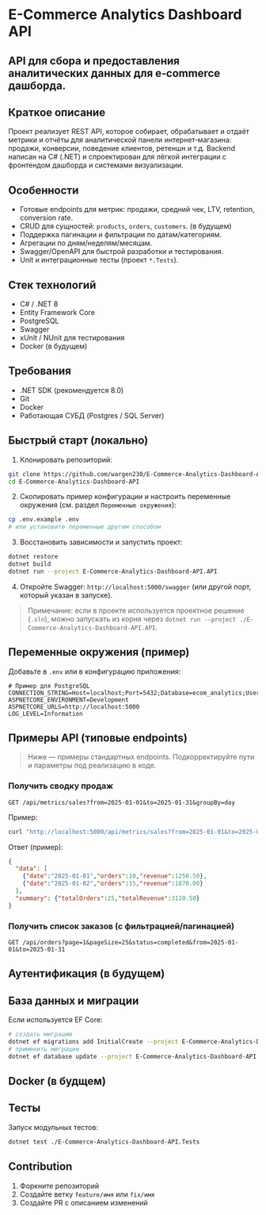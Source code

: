 # E-Commerce Analytics Dashboard API

API для сбора и предоставления аналитических данных для e‑commerce дашборда.
---

## Краткое описание

Проект реализует REST API, которое собирает, обрабатывает и отдаёт метрики и отчёты для аналитической панели интернет‑магазина: продажи, конверсии, поведение клиентов, ретеншн и т.д. Backend написан на C# (.NET) и спроектирован для лёгкой интеграции с фронтендом дашборда и системами визуализации.

## Особенности

* Готовые endpoints для метрик: продажи, средний чек, LTV, retention, conversion rate.
* CRUD для сущностей: `products`, `orders`, `customers`. (в будущем)
* Поддержка пагинации и фильтрации по датам/категориям.
* Агрегации по дням/неделям/месяцам.
* Swagger/OpenAPI для быстрой разработки и тестирования.
* Unit и интеграционные тесты (проект `*.Tests`).

## Стек технологий

* C# / .NET 8
* Entity Framework Core
* PostgreSQL
* Swagger
* xUnit / NUnit для тестирования
* Docker (в будущем)

## Требования

* .NET SDK (рекомендуется 8.0)
* Git
* Docker
* Работающая СУБД (Postgres / SQL Server)

## Быстрый старт (локально)

1. Клонировать репозиторий:

```bash
git clone https://github.com/wargen230/E-Commerce-Analytics-Dashboard-API.git
cd E-Commerce-Analytics-Dashboard-API
```

2. Скопировать пример конфигурации и настроить переменные окружения (см. раздел `Переменные окружения`):

```bash
cp .env.example .env
# или установите переменные другим способом
```

3. Восстановить зависимости и запустить проект:

```bash
dotnet restore
dotnet build
dotnet run --project E-Commerce-Analytics-Dashboard-API.API
```

4. Откройте Swagger: `http://localhost:5000/swagger` (или другой порт, который указан в запуске).

> Примечание: если в проекте используется проектное решение (`.sln`), можно запускать из корня через `dotnet run --project ./E-Commerce-Analytics-Dashboard-API.API`.

## Переменные окружения (пример)

Добавьте в `.env` или в конфигурацию приложения:

```env
# Пример для PostgreSQL
CONNECTION_STRING=Host=localhost;Port=5432;Database=ecom_analytics;Username=postgres;Password=pass
ASPNETCORE_ENVIRONMENT=Development
ASPNETCORE_URLS=http://localhost:5000
LOG_LEVEL=Information
```

## Примеры API (типовые endpoints)

> Ниже — примеры стандартных endpoints. Подкорректируйте пути и параметры под реализацию в коде.

### Получить сводку продаж

`GET /api/metrics/sales?from=2025-01-01&to=2025-01-31&groupBy=day`

Пример:

```bash
curl "http://localhost:5000/api/metrics/sales?from=2025-01-01&to=2025-01-31&groupBy=day"
```

Ответ (пример):

```json
{
  "data": [
    {"date":"2025-01-01","orders":10,"revenue":1250.50},
    {"date":"2025-01-02","orders":15,"revenue":1870.00}
  ],
  "summary": {"totalOrders":25,"totalRevenue":3120.50}
}
```

### Получить список заказов (с фильтрацией/пагинацией)

`GET /api/orders?page=1&pageSize=25&status=completed&from=2025-01-01&to=2025-01-31`

## Аутентификация (в будущем)

## База данных и миграции

Если используется EF Core:

```bash
# создать миграцию
dotnet ef migrations add InitialCreate --project E-Commerce-Analytics-Dashboard-API.API
# применить миграции
dotnet ef database update --project E-Commerce-Analytics-Dashboard-API.API
```

## Docker (в будщем)

## Тесты

Запуск модульных тестов:

```bash
dotnet test ./E-Commerce-Analytics-Dashboard-API.Tests
```

## Contribution

1. Форкните репозиторий
2. Создайте ветку `feature/имя` или `fix/имя`
3. Создайте PR с описанием изменений

